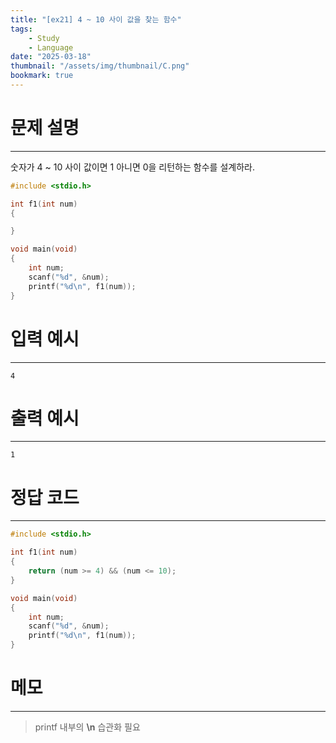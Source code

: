 ```yaml
---
title: "[ex21] 4 ~ 10 사이 값을 찾는 함수"
tags:
    - Study
    - Language
date: "2025-03-18"
thumbnail: "/assets/img/thumbnail/C.png"
bookmark: true
---
```

# 문제 설명
---
숫자가 4 ~ 10 사이 값이면 1 아니면 0을 리턴하는 함수를 설계하라.

```c
#include <stdio.h>

int f1(int num)
{

}

void main(void)
{
	int num;
	scanf("%d", &num);
	printf("%d\n", f1(num));
}
```

# 입력 예시
---

```
4
```

# 출력 예시
---

```
1
```

# 정답 코드
---

```c
#include <stdio.h>

int f1(int num)
{
	return (num >= 4) && (num <= 10);
}

void main(void)
{
	int num;
	scanf("%d", &num);
	printf("%d\n", f1(num));
}
```

# 메모
---
> printf 내부의 **\n** 습관화 필요